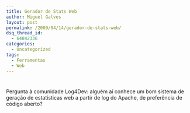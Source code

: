 ```yaml
---
title: Gerador de Stats Web
author: Miguel Galves
layout: post
permalink: /2009/04/14/gerador-de-stats-web/
dsq_thread_id:
  - 64842336
categories:
  - Uncategorized
tags:
  - Ferramentas
  - Web
---
```

# 

Pergunta à comunidade Log4Dev: alguém aí conhece um bom sistema de geração de estatísticas web a partir de log do Apache, de preferência de código aberto?